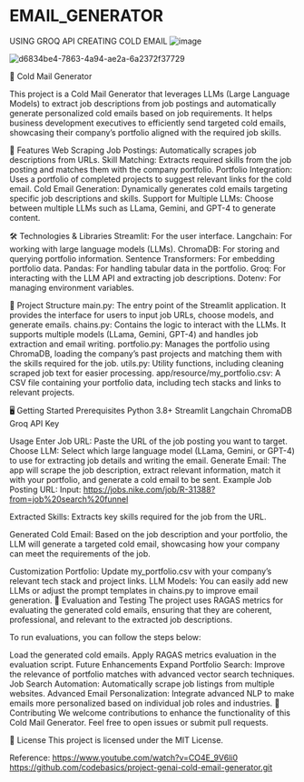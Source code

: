 # EMAIL_GENERATOR
USING GROQ API CREATING COLD EMAIL 
![image](https://github.com/user-attachments/assets/d0d9c18e-94b9-40aa-97f8-172d5b814e66)

![d6834be4-7863-4a94-ae2a-6a2372f37729](https://github.com/user-attachments/assets/b4821b0d-51da-41ad-b73a-0294b825badb)



📧 Cold Mail Generator
  
  This project is a Cold Mail Generator that leverages LLMs (Large Language Models) to extract job descriptions 
  from job postings and automatically generate personalized cold emails based on job requirements. 
  It helps business development executives to efficiently send targeted cold emails, 
  showcasing their company’s portfolio aligned with the required job skills.

🚀 Features
  Web Scraping Job Postings: Automatically scrapes job descriptions from URLs.
  Skill Matching: Extracts required skills from the job posting and matches them with the company portfolio.
  Portfolio Integration: Uses a portfolio of completed projects to suggest relevant links for the cold email.
  Cold Email Generation: Dynamically generates cold emails targeting specific job descriptions and skills.
  Support for Multiple LLMs: Choose between multiple LLMs such as LLama, Gemini, and GPT-4 to generate content.

🛠️ Technologies & Libraries
  Streamlit: For the user interface.
  Langchain: For working with large language models (LLMs).
  ChromaDB: For storing and querying portfolio information.
  Sentence Transformers: For embedding portfolio data.
  Pandas: For handling tabular data in the portfolio.
  Groq: For interacting with the LLM API and extracting job descriptions.
  Dotenv: For managing environment variables.

📂 Project Structure
  main.py: The entry point of the Streamlit application. It provides the interface for users to input job URLs, choose models, and generate emails.
  chains.py: Contains the logic to interact with the LLMs. It supports multiple models (LLama, Gemini, GPT-4) and handles job extraction and email writing.
  portfolio.py: Manages the portfolio using ChromaDB, loading the company’s past projects and matching them with the skills required for the job.
  utils.py: Utility functions, including cleaning scraped job text for easier processing.
  app/resource/my_portfolio.csv: A CSV file containing your portfolio data, including tech stacks and links to relevant projects.

🖥️ Getting Started
  Prerequisites
  Python 3.8+
  Streamlit
  Langchain
  ChromaDB
  Groq API Key



Usage
  Enter Job URL: Paste the URL of the job posting you want to target.
  Choose LLM: Select which large language model (LLama, Gemini, or GPT-4) to use for extracting job details and writing the email.
  Generate Email: The app will scrape the job description, extract relevant information, match it with your portfolio, and generate a cold email to be sent.
  Example
  Job Posting URL:
  Input: https://jobs.nike.com/job/R-31388?from=job%20search%20funnel
  
  Extracted Skills:
  Extracts key skills required for the job from the URL.
  
  Generated Cold Email:
  Based on the job description and your portfolio, the LLM will generate a targeted cold email, showcasing how your company can meet the requirements of the job.

Customization
  Portfolio: Update my_portfolio.csv with your company’s relevant tech stack and project links.
  LLM Models: You can easily add new LLMs or adjust the prompt templates in chains.py to improve email generation.
  🧪 Evaluation and Testing
  The project uses RAGAS metrics for evaluating the generated cold emails, ensuring that they are coherent, professional, and relevant to the extracted job descriptions.

To run evaluations, you can follow the steps below:

  Load the generated cold emails.
  Apply RAGAS metrics evaluation in the evaluation script.
  Future Enhancements
  Expand Portfolio Search: Improve the relevance of portfolio matches with advanced vector search techniques.
  Job Search Automation: Automatically scrape job listings from multiple websites.
  Advanced Email Personalization: Integrate advanced NLP to make emails more personalized based on individual job roles and industries.
🤝 Contributing
  We welcome contributions to enhance the functionality of this Cold Mail Generator. Feel free to open issues or submit pull requests.

📄 License
This project is licensed under the MIT License.

Reference: 
  https://www.youtube.com/watch?v=CO4E_9V6li0
  https://github.com/codebasics/project-genai-cold-email-generator.git
